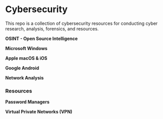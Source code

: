 # Cybersecurity

This repo is a collection of cybersecurity resources for conducting cyber research, analysis, forensics, and resources.

**OSINT - Open Source Intelligence**

**Microsoft Windows**

**Apple macOS & iOS**

**Google Android**

**Network Analysis**

### Resources

**Password Managers**

**Virtual Private Networks (VPN)**

